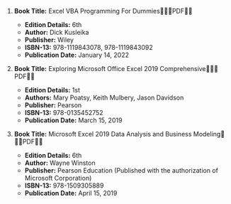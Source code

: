1. **Book Title:** Excel VBA Programming For Dummies🚨🚨🚨PDF🚨🚨
   - **Edition Details:** 6th
   - **Author:** Dick Kusleika
   - **Publisher:** Wiley
   - **ISBN-13:** 978-1119843078, 978-1119843092
   - **Publication Date:** January 14, 2022

2. **Book Title:** Exploring Microsoft Office Excel 2019 Comprehensive🚨🚨🚨PDF🚨🚨
   - **Edition Details:** 1st
   - **Authors:** Mary Poatsy, Keith Mulbery, Jason Davidson
   - **Publisher:** Pearson
   - **ISBN-13:** 978-0135452752
   - **Publication Date:** March 15, 2019

3. **Book Title:** Microsoft Excel 2019 Data Analysis and Business Modeling🚨🚨🚨PDF🚨🚨
   - **Edition Details:** 6th
   - **Author:** Wayne Winston
   - **Publisher:** Pearson Education (Published with the authorization of Microsoft Corporation)
   - **ISBN-13:** 978-1509305889
   - **Publication Date:** April 15, 2019
